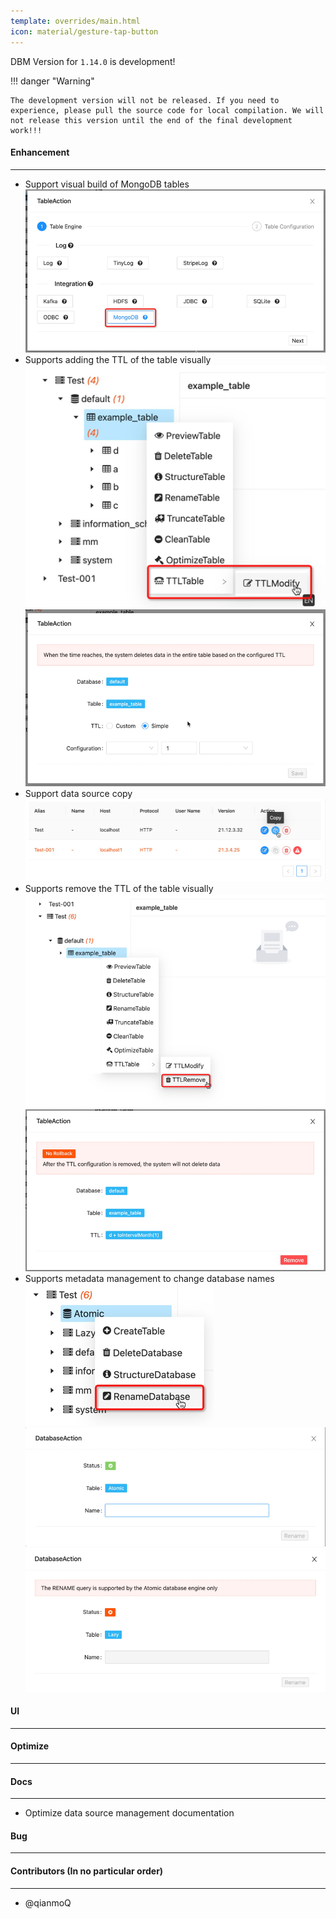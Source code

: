 ```yaml
---
template: overrides/main.html
icon: material/gesture-tap-button
---
```


DBM Version for `1.14.0` is development!

!!! danger "Warning"

    The development version will not be released. If you need to experience, please pull the source code for local compilation. We will not release this version until the end of the final development work!!!

#### Enhancement

---

- Support visual build of MongoDB tables
![Table Type](../../assets/images/versions/1.14.0/table_type.png)
- Supports adding the TTL of the table visually
![TTL Modify](../../assets/images/versions/1.14.0/ttl_modify.png)
![TTL Modify Configuration](../../assets/images/versions/1.14.0/ttl_modify_configuration.png)
- Support data source copy
![DataSource Copy.png](../../assets/images/versions/1.14.0/datasource_copy.png)
- Supports remove the TTL of the table visually
![TTL Remove](../../assets/images/versions/1.14.0/ttl_remove.png)
![TTL Remove Configuration](../../assets/images/versions/1.14.0/ttl_remove_configuration.png)
- Supports metadata management to change database names
![Rename Database](../../assets/images/versions/1.14.0/rename_database.png)
![Database Support](../../assets/images/versions/1.14.0/support.png)
![Database Not Support](../../assets/images/versions/1.14.0/not_support.png)

#### UI

---


#### Optimize

----


#### Docs

---

- Optimize data source management documentation

#### Bug

---


#### Contributors (In no particular order)

---

- @qianmoQ
